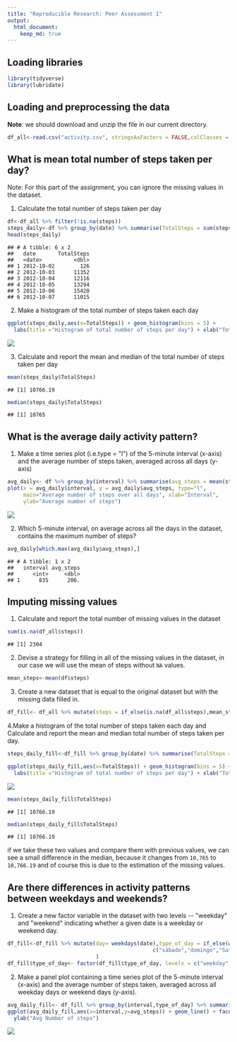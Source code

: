 ```yaml
---
title: "Reproducible Research: Peer Assessment 1"
output: 
  html_document:
    keep_md: true
---
```



## Loading libraries


```r
library(tidyverse)
library(lubridate)
```
## Loading and preprocessing the data

**Note**: we should download and unzip the file in our current directory.


```r
df_all<-read.csv("activity.csv", stringsAsFactors = FALSE,colClasses = c("numeric","Date","integer"), na.strings = "NA")
```

## What is mean total number of steps taken per day?
Note: For this part of the assignment, you can ignore the missing values in the dataset.

1. Calculate the total number of steps taken per day

```r
df<-df_all %>% filter(!is.na(steps)) 
steps_daily<-df %>% group_by(date) %>% summarise(TotalSteps = sum(steps)) %>% ungroup()
head(steps_daily)
```

```
## # A tibble: 6 x 2
##   date       TotalSteps
##   <date>          <dbl>
## 1 2012-10-02        126
## 2 2012-10-03      11352
## 3 2012-10-04      12116
## 4 2012-10-05      13294
## 5 2012-10-06      15420
## 6 2012-10-07      11015
```

2. Make a histogram of the total number of steps taken each day

```r
ggplot(steps_daily,aes(x=TotalSteps)) + geom_histogram(bins = 5) + 
  labs(title ="Histogram of total number of steps per day") + xlab("Total number of steps in a day")
```

![](PA1_template_files/figure-html/unnamed-chunk-4-1.png)<!-- -->

3. Calculate and report the mean and median of the total number of steps taken per day


```r
mean(steps_daily$TotalSteps)
```

```
## [1] 10766.19
```

```r
median(steps_daily$TotalSteps)
```

```
## [1] 10765
```


## What is the average daily activity pattern?

1. Make a time series plot (i.e.type = "l") of the 5-minute interval (x-axis) and the average number of steps taken, averaged across all days (y-axis)


```r
avg_daily<- df %>% group_by(interval) %>% summarise(avg_steps = mean(steps)) %>% ungroup()
plot(x = avg_daily$interval, y = avg_daily$avg_steps, type="l",
     main="Average number of steps over all days", xlab="Interval", 
     ylab="Average number of steps")
```

![](PA1_template_files/figure-html/unnamed-chunk-6-1.png)<!-- -->

2. Which 5-minute interval, on average across all the days in the dataset, contains the maximum number of steps?

```r
avg_daily[which.max(avg_daily$avg_steps),] 
```

```
## # A tibble: 1 x 2
##   interval avg_steps
##      <int>     <dbl>
## 1      835      206.
```



## Imputing missing values

1. Calculate and report the total number of missing values in the dataset 

```r
sum(is.na(df_all$steps))
```

```
## [1] 2304
```

2. Devise a strategy for filling in all of the missing values in the dataset, in our case we will use the mean of steps without `NA` values.

```r
mean_steps<-mean(df$steps)
```


3. Create a new dataset that is equal to the original dataset but with the missing data filled in.

```r
df_fill<- df_all %>% mutate(steps = if_else(is.na(df_all$steps),mean_steps,steps))
```

4.Make a histogram of the total number of steps taken each day and Calculate and report the mean and median total number of steps taken per day. 

```r
steps_daily_fill<-df_fill %>% group_by(date) %>% summarise(TotalSteps = sum(steps)) %>% ungroup()

ggplot(steps_daily_fill,aes(x=TotalSteps)) + geom_histogram(bins = 5) + 
  labs(title ="Histogram of total number of steps per day") + xlab("Total number of steps in a day")
```

![](PA1_template_files/figure-html/unnamed-chunk-11-1.png)<!-- -->

```r
mean(steps_daily_fill$TotalSteps)  
```

```
## [1] 10766.19
```

```r
median(steps_daily_fill$TotalSteps)  
```

```
## [1] 10766.19
```
if we take these two values and compare them with previous values, we can see a small difference in the median, because it changes from `10,765` to `10,766.19` and of course this is due to the estimation of the missing values.


## Are there differences in activity patterns between weekdays and weekends?

1. Create a new factor variable in the dataset with two levels -- "weekday" and "weekend" indicating whether a given date is a weekday or weekend day.


```r
df_fill<-df_fill %>% mutate(day= weekdays(date),type_of_day = if_else(weekdays(date) %in% 
                                              c("sábado","domingo","Saturday","Sunday"),"weekend","weekday" )
                            ) 
df_fill$type_of_day<- factor(df_fill$type_of_day, levels = c("weekday","weekend"))
```



2. Make a panel plot containing a time series plot  of the 5-minute interval (x-axis) and the average number of steps taken, averaged across all weekday days or weekend days (y-axis). 

```r
avg_daily_fill<- df_fill %>% group_by(interval,type_of_day) %>% summarise(avg_steps = mean(steps)) %>% ungroup()
ggplot(avg_daily_fill,aes(x=interval,y=avg_steps)) + geom_line() + facet_grid(type_of_day~.) + 
  ylab("Avg Number of steps")
```

![](PA1_template_files/figure-html/unnamed-chunk-13-1.png)<!-- -->
